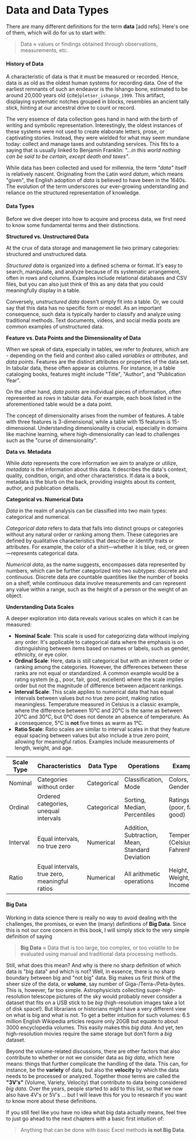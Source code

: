 # Data and Data Types

There are many different definitions for the term **data** [add refs]. Here's one of them, which will do for us to start with:

> Data ≈ values or findings obtained through observations, measurements, etc.

#### History of Data

A characteristic of data is that it must be measured or recorded. Hence, data is as old as the oldest human systems for recording data. One of the earliest remnants of such an endeavor is the Ishango bone, estimated to be around 20,000 years old {cite}`pletser_ishango_1999`. This artifact, displaying systematic notches grouped in blocks, resembles an ancient tally stick, hinting at our ancestral drive to count or record.

The very essence of data collection goes hand in hand with the birth of writing and symbolic representation. Interestingly, the oldest instances of these systems were not used to create elaborate letters, prose, or captivating stories. Instead, they were wielded for what may seem mundane today: collect and manage taxes and outstanding services. This fits to a saying that is usually linked to Benjamin Franklin: *"...in this world nothing can be said to be certain, except death and taxes"*.

While data has been collected and used for millennia, the term *"data"* itself is relatively nascent. Originating from the Latin word *datum*, which means "given", the English adoption of *data* is believed to have been in the 1640s. The evolution of the term underscores our ever-growing understanding and reliance on the structured representation of knowledge.

#### Data Types

Before we dive deeper into how to acquire and process data, we first need to know some fundamental terms and their distinctions. 

**Structured vs. Unstructured Data**

At the crux of data storage and management lie two primary categories: structured and unstructured data.

*Structured data* is organized into a defined schema or format. It's easy to search, manipulate, and analyze because of its systematic arrangement, often in rows and columns. Examples include relational databases and CSV files, but you can also just think of this as any data that you could meaningfully display in a table. 

Conversely, *unstructured data* doesn't simply fit into a table. Or, we could say that this data has no specific form or model. As an important consequence, such data is typically harder to classify and analyze using traditional methods. Text documents, videos, and social media posts are common examples of unstructured data.

**Feature vs. Data Points and the Dimensionality of Data**

When we speak of data, especially in tables, we refer to *features*, which are - depending on the field and context also called *variables* or *attributes*, and *data points*. Features are the distinct attributes or properties of the data set. In tabular data, these often appear as columns. For instance, in a table cataloging books, features might include "Title", "Author", and "Publication Year".

On the other hand, *data points* are individual pieces of information, often represented as rows in tabular data. For example, each book listed in the aforementioned table would be a data point.

The concept of dimensionality arises from the number of features. A table with three features is 3-dimensional, while a table with 15 features is 15-dimensional. Understanding dimensionality is crucial, especially in domains like machine learning, where high-dimensionality can lead to challenges such as the "curse of dimensionality".

**Data vs. Metadata**

While *data* represents the core information we aim to analyze or utilize, *metadata* is the information about this data. It describes the data's context, quality, condition, origin, and other characteristics. If data is a book, metadata is the blurb on the back, providing insights about its content, author, and publication details.

**Categorical vs. Numerical Data**

*Data* in the realm of analysis can be classified into two main types: categorical and numerical.

*Categorical data* refers to data that falls into distinct groups or categories without any natural order or ranking among them. These categories are defined by  qualitative characteristics that describe or identify traits or  attributes. For example, the color of a shirt—whether it is blue, red,  or green—represents categorical data.

*Numerical data*, as the name suggests, encompasses data represented by numbers, which can be further  categorized into two subtypes: discrete and continuous. Discrete data  are countable quantities like the number of books on a shelf, while  continuous data involve measurements and can represent any value within a range, such as the height of a person or the weight of an object.

**Understanding Data Scales**

A deeper exploration into data reveals various scales on which it can be measured:

- **Nominal Scale**: This scale is used for categorizing data without implying any order. It's applicable to categorical data where the emphasis is on distinguishing between items based on names or labels, such as gender, ethnicity, or eye color.
- **Ordinal Scale**: Here, data is still categorical but with an inherent order or ranking among the categories. However, the differences between these ranks are not equal or standardized. A common example would be a rating system (e.g., poor, fair, good, excellent) where the scale implies order but not the magnitude of difference between adjacent rankings.
- **Interval Scale**: This scale applies to numerical data that has equal intervals between values but no true zero point, making ratios meaningless. Temperature measured in Celsius is a classic example, where the difference between 10°C and 20°C is the same as between 20°C and 30°C, but 0°C does not denote an absence of temperature. As a consequence, 5°C is **not** five times as warm as 1°C.
- **Ratio Scale**: Ratio scales are similar to interval scales in that they feature equal spacing between values but also include a true zero point, allowing for meaningful ratios. Examples include measurements of length, weight, and age.

| Scale Type | Characteristics | Data Type | Operations | Examples |
| ------------ | ------------------------------------------- | ----------- | --------------------------------------------- | ------------------------------- |
| Nominal    | Categories without order                      | Categorical | Classification, Mode                            | Colors, Gender                    |
| Ordinal    | Ordered categories, unequal intervals         | Categorical | Sorting, Median, Percentiles                    | Ratings (poor, fair, good)        |
| Interval   | Equal intervals, no true zero                 | Numerical   | Addition, Subtraction, Mean, Standard Deviation | Temperature (Celsius, Fahrenheit) |
| Ratio      | Equal intervals, true zero, meaningful ratios | Numerical   | All arithmetic operations                       | Height, Weight, Age, Income       |

#### Big Data

Working in data science there is really no way to avoid dealing with the challenges, the promises, or even the (many) definitions of **Big Data**. Since this is not our core concern in this book, I will simply stick to the very simple definition of saying 

> **Big Data** ≈ Data that is too large, too complex, or too volatile to be evaluated using manual and traditional data processing methods.

Still, what does this mean? And why is there no sharp definition of which data is "big data" and which is not? Well, in essence, there is no sharp boundary between big and "not big" data. Big makes us first think of the sheer size of the data, or **volume**, say number of Giga-/Terra-/Peta-bytes. This is, however, far too simple. Astrophysicists collecting super-high-resolution telescope pictures of the sky would probably never consider a dataset that fits on a USB stick to be *big* (high-resolution images take a lot of disk space!). But librarians or historians might have a very different view on what is big and what is not. To get a better intuition for such volumes: 6.5 million English Wikipedia articles require only 20GB but equate to about 3000 encyclopedia volumes. This easily makes this *big data*. And yet, ten high-resolution movies require the same storage but don't form a *big* dataset.

Beyond the volume-related discussions, there are other factors that also contribute to whether or not we consider data as *big data*, which here means: things that further complicate the handling of the data. This can, for instance, be the **variety** of data, but also the **velocity** by which the data needs to be processed or analyzed. Together those terms are called the **"3V's"** (Volume, Variety, Velocity) that contribute to data being considered *big data*. Over the years, people started to add to this list, so that we now also have 4V's or 5V's ... but I will leave this for you to research if you want to know more about these definitions.

If you still feel like you have no idea what big data actually means, feel free to just go ahead to the next chapters with a basic first intuition of: 

> Anything that can be done with basic Excel methods **is not Big Data**.


